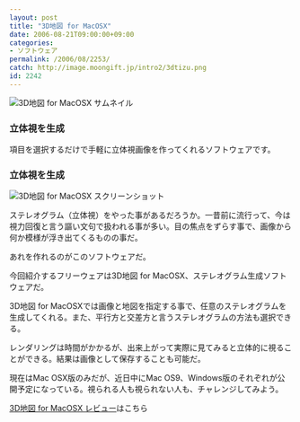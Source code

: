 ```yaml
---
layout: post
title: "3D地図 for MacOSX"
date: 2006-08-21T09:00:00+09:00
categories:
- ソフトウェア
permalink: /2006/08/2253/
catch: http://image.moongift.jp/intro2/3dtizu.png
id: 2242
---
```

 ![3D地図 for MacOSX サムネイル](http://image.moongift.jp/intro2/3dtizu.t.png "3D地図 for MacOSX サムネイル")
  

### 立体視を生成
  
項目を選択するだけで手軽に立体視画像を作ってくれるソフトウェアです。  
<!--more-->  

### 立体視を生成
  

![3D地図 for MacOSX スクリーンショット](http://image.moongift.jp/intro2/3dtizu.png "3D地図 for MacOSX スクリーンショット")

  

ステレオグラム（立体視）をやった事があるだろうか。一昔前に流行って、今は視力回復と言う謳い文句で扱われる事が多い。目の焦点をずらす事で、画像から何か模様が浮き出てくるものの事だ。

  

あれを作れるのがこのソフトウェアだ。

  

今回紹介するフリーウェアは3D地図 for MacOSX、ステレオグラム生成ソフトウェアだ。

  

3D地図 for MacOSXでは画像と地図を指定する事で、任意のステレオグラムを生成してくれる。また、平行方と交差方と言うステレオグラムの方法も選択できる。

  

レンダリングは時間がかかるが、出来上がって実際に見てみると立体的に視ることができる。結果は画像として保存することも可能だ。

  

現在はMac OSX版のみだが、近日中にMac OS9、Windows版のそれぞれが公開予定になっている。視られる人も視られない人も、チャレンジしてみよう。

  

[3D地図 for MacOSX レビュー](http://fw.moongift.jp/review/i-2255.html)はこちら


